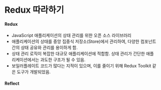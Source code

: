 # Redux 따라하기

#### Redux

* JavaScript 애플리케이션의 상태 관리를 위한 오픈 소스 라이브러리
* 애플리케이션의 상태를 중앙 집중식 저장소(Store)에서 관리하여, 다양한 컴포넌트 간의 상태 공유와 관리를 용이하게 함.
* 상태 관리 로직이 복잡한 대규모 애플리케이션에 적합함. 상태 관리가 간단한 애플리케이션에서는 과도한 구조가 될 수 있음.
* 보일러플레이트 코드가 많다는 지적이 있으며, 이를 줄이기 위해 Redux Toolkit 같은 도구가 개발되었음.

#### Reflect

